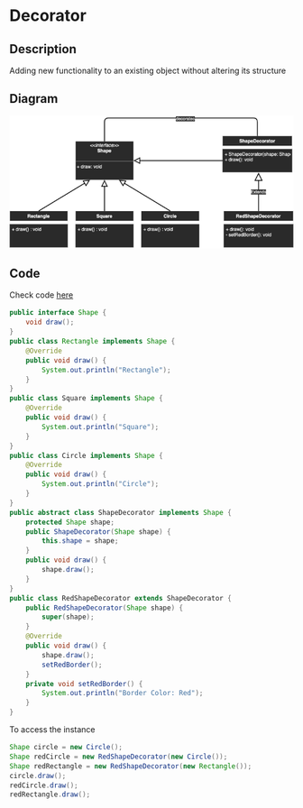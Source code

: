 # Decorator

## Description
Adding new functionality to an existing object without altering its structure

## Diagram
<p align="center">
  <img src="diagrams/decorator.png">
</p>

## Code
Check code [here](../src/main/java/com/devt/patterns/decorator)

```java
public interface Shape {
    void draw();
}
public class Rectangle implements Shape {
    @Override
    public void draw() {
        System.out.println("Rectangle");
    }
}
public class Square implements Shape {
    @Override
    public void draw() {
        System.out.println("Square");
    }
}
public class Circle implements Shape {
    @Override
    public void draw() {
        System.out.println("Circle");
    }
}
public abstract class ShapeDecorator implements Shape {
    protected Shape shape;
    public ShapeDecorator(Shape shape) {
        this.shape = shape;
    }
    public void draw() {
        shape.draw();
    }
}
public class RedShapeDecorator extends ShapeDecorator {
    public RedShapeDecorator(Shape shape) {
        super(shape);
    }
    @Override
    public void draw() {
        shape.draw();
        setRedBorder();
    }
    private void setRedBorder() {
        System.out.println("Border Color: Red");
    }
}
```

To access the instance
```java
Shape circle = new Circle();
Shape redCircle = new RedShapeDecorator(new Circle());
Shape redRectangle = new RedShapeDecorator(new Rectangle());
circle.draw();
redCircle.draw();
redRectangle.draw();
```
